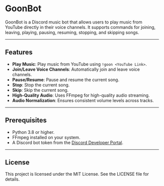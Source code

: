 # GoonBot

GoonBot is a Discord music bot that allows users to play music from YouTube directly in their voice channels. It supports commands for joining, leaving, playing, pausing, resuming, stopping, and skipping songs.

---

## Features

- **Play Music**: Play music from YouTube using `!goon <YouTube Link>`.
- **Join/Leave Voice Channels**: Automatically join and leave voice channels.
- **Pause/Resume**: Pause and resume the current song.
- **Stop**: Stop the current song.
- **Skip**: Skip the current song.
- **High-Quality Audio**: Uses FFmpeg for high-quality audio streaming.
- **Audio Normalization**: Ensures consistent volume levels across tracks.

---

## Prerequisites

- Python 3.8 or higher.
- FFmpeg installed on your system.
- A Discord bot token from the [Discord Developer Portal](https://discord.com/developers/applications).

---

## License
This project is licensed under the MIT License. See the LICENSE file for details.
